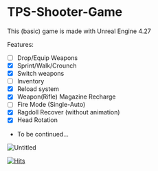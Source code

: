 # TPS-Shooter-Game
This (basic) game is made with Unreal Engine 4.27

Features:
- [ ] Drop/Equip Weapons
- [x] Sprint/Walk/Crounch
- [x] Switch weapons
- [ ] Inventory
- [x] Reload system
- [x] Weapon(Rifle) Magazine Recharge
- [ ] Fire Mode (Single-Auto)
- [x] Ragdoll Recover (without animation)
- [x] Head Rotation
+ To be continued...


![Untitled](https://github.com/Helmssyss/TPS-Shooter-Game/assets/84701901/bf1e9fe9-be45-4130-b91a-6edc16a61206)

[![Hits](https://hits.sh/github.com/Helmssyss/TPS-Shooter-Game.svg?label=views&color=007ec6)](https://hits.sh/github.com/Helmssyss/TPS-Shooter-Game/)

